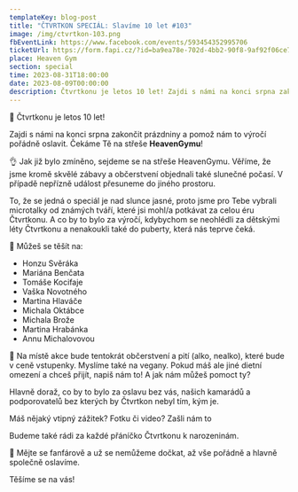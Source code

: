 ```yaml
---
templateKey: blog-post
title: "ČTVRTKON SPECIÁL: Slavíme 10 let #103"
image: /img/ctvrtkon-103.png
fbEventLink: https://www.facebook.com/events/593454352995706
ticketUrl: https://form.fapi.cz/?id=ba9ea78e-702d-4bb2-90f8-9af92f06ce76&fbclid=IwAR2a7GbgTT1Ww5nFn6rx_EY8Qgn7xeMMXP062bVYztRTYcpLSRTJ55raPOU
place: Heaven Gym
section: special
time: 2023-08-31T18:00:00
date: 2023-08-09T00:00:00
description: Čtvrtkonu je letos 10 let! Zajdi s námi na konci srpna zakončit prázdniny a pomož nám to výročí pořádně oslavit. Čekáme Tě na střeše HeavenGymu!
---
```


💙 Čtvrtkonu je letos 10 let!

Zajdi s námi na konci srpna zakončit prázdniny a pomož nám to výročí pořádně oslavit. Čekáme Tě na střeše **HeavenGymu**!

👌 Jak již bylo zmíněno, sejdeme se na střeše HeavenGymu. Věříme, že jsme kromě skvělé zábavy a občerstvení objednali také slunečné počasí. V případě nepřízně událost přesuneme do jiného prostoru.

To, že se jedná o speciál je nad slunce jasné, proto jsme pro Tebe vybrali microtalky od známých tváří, které jsi mohl/a potkávat za celou éru Čtvrtkonu. A co by to bylo za výročí, kdybychom se neohlédli za dětskými léty Čtvrtkonu a nenakoukli také do puberty, která nás teprve čeká.

🦄 Můžeš se těšít na:

- Honzu Svěráka
- Mariána Benčata
- Tomáše Kocifaje
- Vaška Novotného
- Martina Hlaváče
- Michala Oktábce
- Michala Brože
- Martina Hrabánka
- Annu Michalovovou

🍗 Na místě akce bude tentokrát občerstvení a pití (alko, nealko), které bude v ceně vstupenky. Myslíme také na vegany. Pokud máš ale jiné dietní omezení a chceš přijít, napiš nám to!
A jak nám můžeš pomoct ty?

Hlavně doraž, co by to bylo za oslavu bez vás, našich kamarádů a podporovatelů bez kterých by Čtvrtkon nebyl tím, kým je.

Máš nějaký vtipný zážitek? Fotku či video? Zašli nám to

Budeme také rádi za každé přáníčko Čtvrtkonu k narozeninám.

💙 Mějte se fanfárově a už se nemůžeme dočkat, až vše pořádně a hlavně společně oslavíme.

Těšíme se na vás!